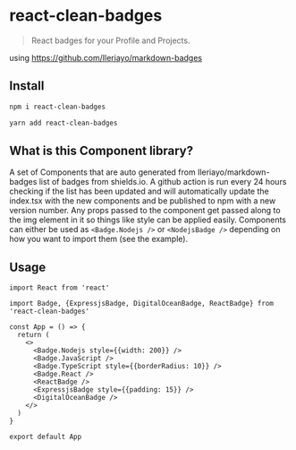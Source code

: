 # react-clean-badges

> React badges for your Profile and Projects.

using https://github.com/Ileriayo/markdown-badges

## Install

```bash
npm i react-clean-badges
```

```bash
yarn add react-clean-badges
```

## What is this Component library?

A set of Components that are auto generated from Ileriayo/markdown-badges list of badges from shields.io. A github action is run every 24 hours checking if the list has been updated and will automatically update the index.tsx with the new components and be published to npm with a new version number. Any props passed to the component get passed along to the img element in it so things like style can be applied easily. Components can either be used as ```<Badge.Nodejs />``` or ```<NodejsBadge />``` depending on how you want to import them (see the example).

## Usage

```tsx
import React from 'react'

import Badge, {ExpressjsBadge, DigitalOceanBadge, ReactBadge} from 'react-clean-badges'

const App = () => {
  return (
    <>
      <Badge.Nodejs style={{width: 200}} />
      <Badge.JavaScript />
      <Badge.TypeScript style={{borderRadius: 10}} />
      <Badge.React />
      <ReactBadge />
      <ExpressjsBadge style={{padding: 15}} />
      <DigitalOceanBadge />
    </>
  )
}

export default App
```
